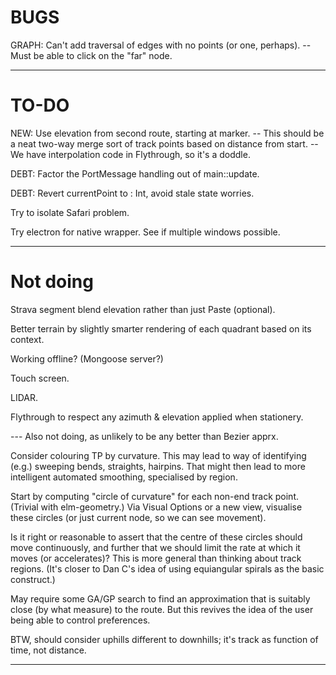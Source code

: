 
# BUGS

GRAPH: Can't add traversal of edges with no points (or one, perhaps).
  -- Must be able to click on the "far" node.

---

# TO-DO

NEW: Use elevation from second route, starting at marker.
  -- This should be a neat two-way merge sort of track points based on distance from start.
  -- We have interpolation code in Flythrough, so it's a doddle.

DEBT: Factor the PortMessage handling out of main::update.

DEBT: Revert currentPoint to : Int, avoid stale state worries.

Try to isolate Safari problem.

Try electron for native wrapper. See if multiple windows possible.

---

# Not doing

Strava segment blend elevation rather than just Paste (optional).

Better terrain by slightly smarter rendering of each quadrant based on its context.

Working offline? (Mongoose server?)

Touch screen.

LIDAR.

Flythrough to respect any azimuth & elevation applied when stationery.

--- Also not doing, as unlikely to be any better than Bezier apprx.

Consider colouring TP by curvature.
This may lead to way of identifying (e.g.) sweeping bends, straights, hairpins.
That might then lead to more intelligent automated smoothing, specialised by region.

Start by computing "circle of curvature" for each non-end track point. (Trivial with elm-geometry.)
Via Visual Options or a new view, visualise these circles (or just current node, so we can see movement).

Is it right or reasonable to assert that the centre of these circles should move continuously,
and further that we should limit the rate at which it moves (or accelerates)?
This is more general than thinking about track regions.
(It's closer to Dan C's idea of using equiangular spirals as the basic construct.)

May require some GA/GP search to find an approximation that is suitably close (by what measure) to the route.
But this revives the idea of the user being able to control preferences.

BTW, should consider uphills different to downhills; it's track as function of time, not distance.

---

